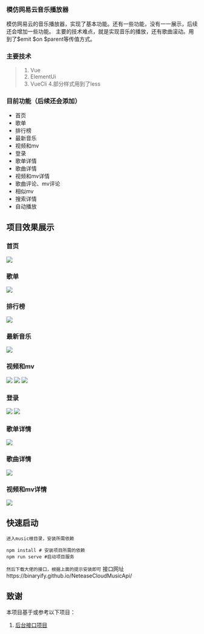 ### 模仿网易云音乐播放器
模仿网易云的音乐播放器，实现了基本功能。还有一些功能，没有一一展示，后续还会增加一些功能。
主要的技术难点，就是实现音乐的播放，还有歌曲滚动。用到了$emit $on $parent等传值方式。
### 主要技术
> 1. Vue
> 2. ElementUi
> 3. VueCli
> 4.部分样式用到了less
### 目前功能（后续还会添加）
* 首页
* 歌单
* 排行榜
* 最新音乐
* 视频和mv
* 登录
* 歌单详情
* 歌曲详情
* 视频和mv详情
* 歌曲评论、mv评论
* 相似mv
* 搜索详情
* 自动播放
## 项目效果展示
### 首页
![](https://github.com/scw-git/music/blob/master/img/%E9%A6%96%E9%A1%B5.png)
### 歌单
![](https://github.com/scw-git/music/blob/master/img/%E6%AD%8C%E5%8D%95.png)
### 排行榜
![](https://github.com/scw-git/music/blob/master/img/%E6%8E%92%E8%A1%8C%E6%A6%9C.png)
### 最新音乐
![](https://github.com/scw-git/music/blob/master/img/%E6%9C%80%E6%96%B0%E9%9F%B3%E4%B9%90.png)
### 视频和mv
![](https://github.com/scw-git/music/blob/master/img/%E8%A7%86%E9%A2%911.png)
![](https://github.com/scw-git/music/blob/master/img/%E8%A7%86%E9%A2%912.png)
![](https://github.com/scw-git/music/blob/master/img/%E8%A7%86%E9%A2%91%E5%92%8Cmv%E8%AF%A6%E6%83%85.png)
### 登录
![](https://github.com/scw-git/music/blob/master/img/%E7%99%BB%E5%BD%95.png)
![](https://github.com/scw-git/music/blob/master/img/%E7%99%BB%E5%BD%95%E5%90%8E.png)
### 歌单详情
![](https://github.com/scw-git/music/blob/master/img/%E6%AD%8C%E5%8D%95%E8%AF%A6%E6%83%85.png)
### 歌曲详情
![](https://github.com/scw-git/music/blob/master/img/%E6%AD%8C%E6%9B%B2%E8%AF%A6%E6%83%85.png)
### 视频和mv详情
![](https://github.com/scw-git/music/blob/master/img/%E8%A7%86%E9%A2%91%E5%92%8Cmv%E8%AF%A6%E6%83%85.png)

## 快速启动

`进入music根目录，安装所需依赖`

```
npm install # 安装项目所需的依赖
npm run serve #启动项目服务

```
`然后下载大佬的接口，根据上面的提示安装即可`
接口网址https://binaryify.github.io/NeteaseCloudMusicApi/


## 致谢

本项目基于或参考以下项目：

1. [后台接口项目](https://binaryify.github.io/NeteaseCloudMusicApi)

